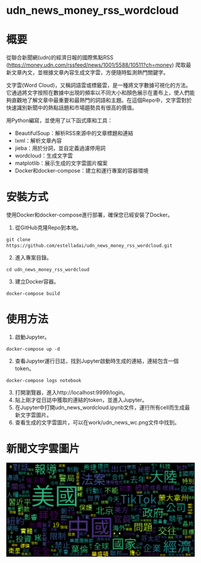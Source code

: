 # udn_news_money_rss_wordcloud

# 概要
從聯合新聞網(udn)的經濟日報的國際焦點RSS (https://money.udn.com/rssfeed/news/1001/5588/10511?ch=money) 爬取最新文章內文，並根據文章內容生成文字雲，方便隨時監測熱門關鍵字。

文字雲(Word Cloud)，又稱詞語雲或標籤雲，是一種將文字數據可視化的方法。它通過將文字按照在數據中出現的頻率以不同大小和顏色展示在畫布上，使人們能夠直觀地了解文章中最重要和最熱門的詞語和主題。在這個Repo中，文字雲對於快速識別新聞中的熱點話題和市場趨勢具有很高的價值。

用Python編寫，並使用了以下函式庫和工具：
- BeautifulSoup：解析RSS來源中的文章標題和連結
- lxml：解析文章內容
- jieba：用於分詞，並自定義過濾停用詞
- wordcloud：生成文字雲
- matplotlib：展示生成的文字雲圖片檔案
- Docker和docker-compose：建立和運行專案的容器環境

# 安裝方式
使用Docker和docker-compose進行部署，確保您已經安裝了Docker。
1. 從GitHub克隆Repo到本地。
```commandline
git clone https://github.com/estelladai/udn_news_money_rss_wordcloud.git
```
2. 進入專案目錄。
```commandline
cd udn_news_money_rss_wordcloud
```
3. 建立Docker容器。
```commandline
docker-compose build
```

# 使用方法
1. 啟動Jupyter。
```commandline
docker-compose up -d
```
2. 查看Jupyter運行日誌，找到Jupyter啟動時生成的連結，連結包含一個token。
```commandline
docker-compose logs notebook
```
3. 打開瀏覽器，進入http://localhost:9999/login。
4. 貼上剛才從日誌中獲取的連結的token，並進入Jupyter。
5. 在Jupyter中打開udn_news_wordcloud.ipynb文件，運行所有cell而生成最新文字雲圖片。
6. 查看生成的文字雲圖片，可以在work/udn_news_wc.png文件中找到。

# 新聞文字雲圖片
![新聞文字雲](work/udn_news_wc_1.png)
